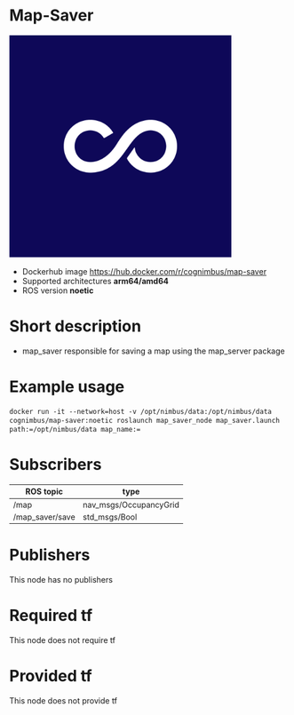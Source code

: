# Map-Saver

<img src="./map-saver/Cogniteam_CMYK_Social_white_on_aubergine copy.jpg" alt="map-saver" width="400"/>

* Dockerhub image https://hub.docker.com/r/cognimbus/map-saver
* Supported architectures <b>arm64/amd64</b>
* ROS version <b>noetic</b>

# Short description
* map_saver responsible for saving a map using the map_server package

# Example usage
```
docker run -it --network=host -v /opt/nimbus/data:/opt/nimbus/data cognimbus/map-saver:noetic roslaunch map_saver_node map_saver.launch path:=/opt/nimbus/data map_name:=
```

# Subscribers
ROS topic | type
--- | ---
/map | nav_msgs/OccupancyGrid
/map_saver/save | std_msgs/Bool


# Publishers
This node has no publishers


# Required tf
This node does not require tf


# Provided tf
This node does not provide tf


